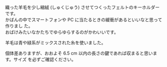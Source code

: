 織った羊毛を少し縮絨 (しゅくじゅう) させてつくったフェルトのキーホルダーです。  
かばんの中でスマートフォンや PC に当たるときの緩衝があるといいなと思って作りまし
た。  
おばけみたいなかたちでゆらゆらするのがかわいいです。

羊毛は青や緑系がミックスされた糸を使いました。

個体差ありますが、おおよそ 6.5 cm 以内の長さの鍵であれば収まると思います。サイズ
を必ずご確認ください。
